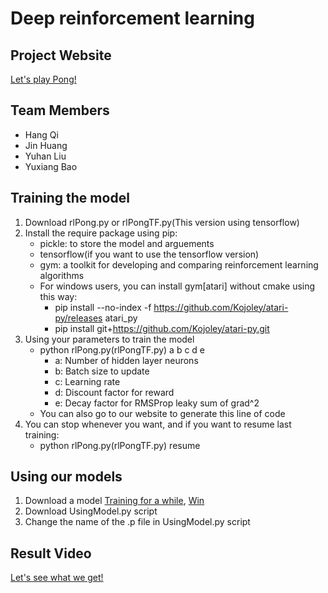 # Deep reinforcement learning
## Project Website
   [Let's play Pong!](https://liuyuhanalex.github.io/Deep-reinforcement-learning/)
## Team Members
- Hang Qi
- Jin Huang
- Yuhan Liu
- Yuxiang Bao

## Training the model
1. Download rlPong.py or rlPongTF.py(This version using tensorflow)
2. Install the require package using pip:
   - pickle: to store the model and arguements
   - tensorflow(if you want to use the tensorflow version)
   - gym: a toolkit for developing and comparing reinforcement learning algorithms
   - For windows users, you can install gym[atari] without cmake using this way:
     - pip install --no-index -f https://github.com/Kojoley/atari-py/releases atari_py
     - pip install git+https://github.com/Kojoley/atari-py.git
3. Using your parameters to train the model
   - python rlPong.py(rlPongTF.py) a b c d e
     - a: Number of hidden layer neurons
     - b: Batch size to update
     - c: Learning rate
     - d: Discount factor for reward
     - e: Decay factor for RMSProp leaky sum of grad^2
    - You can also go to our website to generate this line of code
4. You can stop whenever you want, and if you want to resume last training:
   - python rlPong.py(rlPongTF.py) resume

## Using our models
1. Download a model [Training for a while](./modelMiddle.p), [Win](./modelWin.p)
2. Download UsingModel.py script
3. Change the name of the .p file in UsingModel.py script

## Result Video
   [Let's see what we get!](https://liuyuhanalex.github.io/Deep-reinforcement-learning/trainingresult.html)
